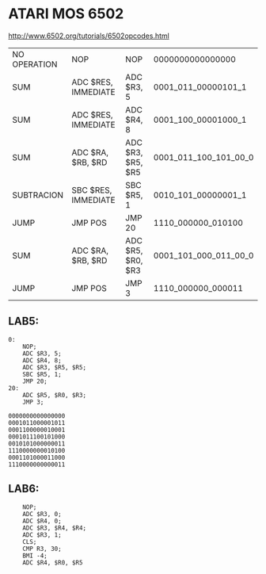 # ATARI MOS 6502

http://www.6502.org/tutorials/6502opcodes.html

|  ||                |       |
|-----------|-----------|-------------------|------------------|
| NO OPERATION       |NOP| NOP               | 0000000000000000 |
| SUM       |ADC $RES, IMMEDIATE| ADC $R3, 5        | 0001_011_00000101_1 |
| SUM       |ADC $RES, IMMEDIATE| ADC $R4, 8        | 0001_100_00001000_1 |
| SUM       |ADC $RA, $RB, $RD| ADC $R3, $R5, $R5 | 0001_011_100_101_00_0 |
| SUBTRACION       |SBC $RES, IMMEDIATE| SBC $R5, 1        | 0010_101_00000001_1 |
| JUMP       |JMP POS| JMP 20            | 1110_000000_010100 |
| SUM       |ADC $RA, $RB, $RD|ADC $R5, $R0, $R3 | 0001_101_000_011_00_0 |
| JUMP       |JMP POS |JMP 3             | 1110_000000_000011 |

## LAB5:

```
0:
    NOP;
    ADC $R3, 5;
    ADC $R4, 8;
    ADC $R3, $R5, $R5;
    SBC $R5, 1;
    JMP 20;
20:
    ADC $R5, $R0, $R3;
    JMP 3;
```

```
0000000000000000
0001011000001011
0001100000010001
0001011100101000
0010101000000011
1110000000010100
0001101000011000
1110000000000011
```

## LAB6:
```
    NOP;
    ADC $R3, 0;
    ADC $R4, 0;
    ADC $R3, $R4, $R4;
    ADC $R3, 1;
    CLS;
    CMP R3, 30;
    BMI -4;
    ADC $R4, $R0, $R5
```
